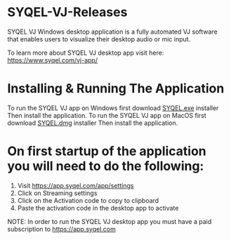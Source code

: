 # SYQEL-VJ-Releases
SYQEL VJ Windows desktop application is a fully automated VJ software that enables users to visualize their desktop audio or mic input. 

To learn more about SYQEL VJ desktop app visit here: https://www.syqel.com/vj-app/

# Installing & Running The Application
To run the SYQEL VJ app on Windows first download [SYQEL.exe](https://github.com/SYQEL/SYQEL-VJ-Releases/releases/download/v1.0.0/SYQEL-VJ-1.0.0.Setup.exe) installer
Then install the application.
To run the SYQEL VJ app on MacOS first download [SYQEL.dmg](https://github.com/SYQEL/SYQEL-VJ-Releases/releases/download/v1.0.0/SYQEL-VJ-Mac.dmg) installer
Then install the application.


# On first startup of the application you will need to do the following:
1. Visit https://app.syqel.com/app/settings
2. Click on Streaming settings
3. Click on the Activation code to copy to clipboard
4. Paste the activation code in the desktop app to activate

NOTE: In order to run the SYQEL VJ desktop app you must have a paid subscription to https://app.syqel.com
